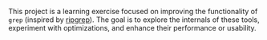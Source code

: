 This project is a learning exercise focused on improving the functionality of `grep` (inspired by [ripgrep](https://github.com/BurntSushi/ripgrep)). The goal is to explore the internals of these tools, experiment with optimizations, and enhance their performance or usability.
